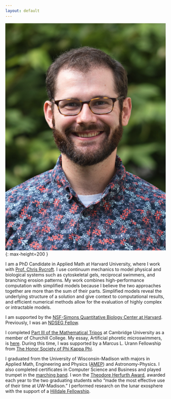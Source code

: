 ```yaml
---
layout: default
---
```


![Me](/assets/img/me.png){: max-height=200 }

I am a PhD Candidate in Applied Math at Harvard University, where I work with [Prof. Chris Rycroft](https://people.seas.harvard.edu/~chr). I use continuum mechanics to model physical and biological systems such as cytoskeletal gels, reciprocal swimmers, and branching erosion patterns. My work combines high-performance computation with simplified models because I believe the two approaches together are more than the sum of their parts. Simplified models reveal the underlying structure of a solution and give context to computational results, and efficient numerical methods allow for the evaluation of highly complex or intractable models.

I am supported by the [NSF-Simons Quantitative Biology Center at Harvard](https://quantbio.harvard.edu). Previously, I was an [NDSEG Fellow](https://ndseg.sysplus.com).

I completed [Part III of the Mathematical Tripos](https://www.maths.cam.ac.uk/postgrad/part-iii/current) at Cambridge University as a member of Churchill College. My essay, Artificial phoretic microswimmers, is [here](/assets/files/essay.pdf). During this time, I was supported by a Marcus L. Urann Fellowship from [The Honor Society of Phi Kappa Phi](https://phikappaphi.org).

I graduated from the University of Wisconsin-Madison with majors in Applied Math, Engineering and Physics ([AMEP](https://amep.math.wisc.edu)) and Astronomy-Physics. I also completed certificates in Computer Science and Business and played trumpet in the [marching band](https://badgerband.wisc.edu). I won the [Theodore Herfurth Award](https://awards.advising.wisc.edu/all-scholarships/theodore-herfurth-and-teddy-kubly-awards/), awarded each year to the two graduating students who “made the most effective use of their time at UW-Madison.” I performed research on the lunar exosphere with the support of a [Hilldale Fellowship](https://awards.advising.wisc.edu/all-scholarships/hilldale-undergraduatefaculty-research-fellowship/).
